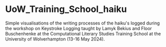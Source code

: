 # UoW_Training_School_haiku
Simple visualisations of the writing processes of the haiku's logged during the workshop on Keystroke Logging taught by Lamyk Bekius and Floor Buschenhenke at the Computational Literary Studies Training School at the University of Wolverhampton (13-16 May 2024).
